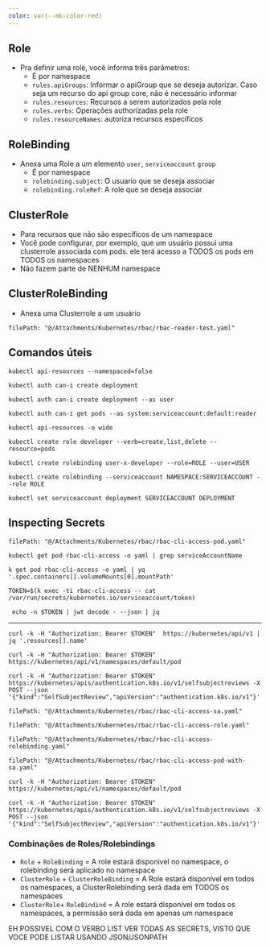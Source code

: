 ```yaml
---
color: var(--mk-color-red)
---
```

## Role
- Pra definir uma role, você informa três parâmetros:
	- É por namespace
	- `rules.apiGroups`:  Informar o apiGroup que se deseja autorizar. Caso seja um recurso do api group core, não é necessário informar
	- `rules.resources`: Recursos a serem autorizados pela role
	- `rules.verbs`: Operações authorizadas pela role
	- `rules.resourceNames`: autoriza recursos específicos

## RoleBinding

- Anexa uma Role a um elemento `user`, `serviceaccount` `group`
	- É por namespace
	- `rolebinding.subject`: O usuario que se deseja associar
	- `rolebinding.roleRef`: A role que se deseja associar

## ClusterRole
- Para recursos que não são específicos de um namespace
- Você pode configurar, por exemplo, que um usuário possui uma clusterrole associada com pods. ele terá acesso a TODOS os pods em TODOS os namespaces
- Não fazem parte de NENHUM namespace

## ClusterRoleBinding

- Anexa uma Clusterrole a um usuário

```reference
filePath: "@/Attachments/Kubernetes/rbac/rbac-reader-test.yaml"
```

## Comandos úteis

```shell title:"Recupera a lista de todos os recursos que não são especificos de um namespace". Logo, são ClusterRole
kubectl api-resources --namespaced=false
```

```shell title:"Verificar se o usuário atual possui uma determinada permissão"
kubectl auth can-i create deployment
```


```shell title:"Verificar se um usuario possui uma determinada permissão"
kubectl auth can-i create deployment --as user
```

```shell
kubectl auth can-i get pods --as system:serviceaccount:default:reader
```


```shell title:"Retorna todos os verbos que "
kubectl api-resources -o wide
```

```shell title:"cria uma role"
kubectl create role developer --verb=create,list,delete --resource=pods
```

```shell title:"cria uma role"
kubectl create rolebinding user-x-developer --role=ROLE --user=USER
```


```shell
kubectl create rolebinding --serviceaccount NAMESPACE:SERVICEACCOUNT --role ROLE
```


```shell
kubectl set serviceaccount deployment SERVICEACCOUNT DEPLOYMENT
```


## Inspecting Secrets

```reference
filePath: "@/Attachments/Kubernetes/rbac/rbac-cli-access-pod.yaml"
```

```shell
kubectl get pod rbac-cli-access -o yaml | grep serviceAccountName
```

```shell
k get pod rbac-cli-access -o yaml | yq '.spec.containers[].volumeMounts[0].mountPath'
```

```shell
TOKEN=$(k exec -ti rbac-cli-access -- cat /var/run/secrets/kubernetes.io/serviceaccount/token)

 echo -n $TOKEN | jwt decode - --json | jq
```

---

```shell
curl -k -H "Authorization: Bearer $TOKEN"  https://kubernetes/api/v1 | jq '.resources[].name'

curl -k -H "Authorization: Bearer $TOKEN" https://kubernetes/api/v1/namespaces/default/pod

curl -k -H "Authorization: Bearer $TOKEN"  https://kubernetes/apis/authentication.k8s.io/v1/selfsubjectreviews -X POST --json '{"kind":"SelfSubjectReview","apiVersion":"authentication.k8s.io/v1"}'
```


```reference
filePath: "@/Attachments/Kubernetes/rbac/rbac-cli-access-sa.yaml"
```

```reference
filePath: "@/Attachments/Kubernetes/rbac/rbac-cli-access-role.yaml"
```


```reference
filePath: "@/Attachments/Kubernetes/rbac/rbac-cli-access-rolebinding.yaml"
```


```reference
filePath: "@/Attachments/Kubernetes/rbac/rbac-cli-access-pod-with-sa.yaml"
```


```shell
curl -k -H "Authorization: Bearer $TOKEN" https://kubernetes/api/v1/namespaces/default/pod

curl -k -H "Authorization: Bearer $TOKEN"  https://kubernetes/apis/authentication.k8s.io/v1/selfsubjectreviews -X POST --json '{"kind":"SelfSubjectReview","apiVersion":"authentication.k8s.io/v1"}'
```


### Combinações de Roles/Rolebindings

- `Role` + `RoleBinding` = A role estará disponivel no namespace, o rolebinding será aplicado no namespace
- `ClusterRole` + `ClusterRoleBinding` = A Role estará disponível em todos os namespaces, a ClusterRolebinding será dada em TODOS os namespaces
- `ClusterRole`+ `RoleBindind` = A role estará disponível em todos os namespaces, a permissão será dada em apenas um namespace 


EH POSSIVEL COM O VERBO LIST VER TODAS AS SECRETS, VISTO QUE VOCE PODE LISTAR USANDO JSON/JSONPATH